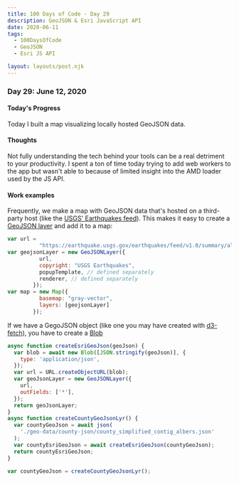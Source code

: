 ```yaml
---
title: 100 Days of Code - Day 29
description: GeoJSON & Esri JavaScript API
date: 2020-06-11
tags: 
  - 100DaysOfCode
  - GeoJSON
  - Esri JS API

layout: layouts/post.njk
---
```


### Day 29: June 12, 2020

#### Today's Progress

Today I built a map visualizing locally hosted GeoJSON data.

#### Thoughts

Not fully understanding the tech behind your tools can be a real detriment to your productivity. I spent a ton of time today trying to add web workers to the app but wasn't able to because of limited insight into the AMD loader used by the JS API.

#### Work examples

Frequently, we make a map with GeoJSON data that's hosted on a third-party host (like the [USGS' Earthquakes feed](https://earthquake.usgs.gov/earthquakes/feed/v1.0/geojson.php)). This makes it easy to create a [GeoJSON layer](https://developers.arcgis.com/javascript/latest/api-reference/esri-layers-GeoJSONLayer.html) and add it to a map:

```js
var url =
          "https://earthquake.usgs.gov/earthquakes/feed/v1.0/summary/all_month.geojson";
var geojsonLayer = new GeoJSONLayer({
          url,
          copyright: "USGS Earthquakes",
          popupTemplate, // defined separately
          renderer, // defined separately
        });
var map = new Map({
          basemap: "gray-vector",
          layers: [geojsonLayer]
        });
```

If we have a GegoJSON object (like one you may have created with [d3-fetch](https://github.com/d3/d3-fetch/tree/v1.1.2#json)), you have to create a [Blob](https://developer.mozilla.org/en-US/docs/Web/API/Blob)

```js
async function createEsriGeoJson(geoJson) {
  var blob = await new Blob([JSON.stringify(geoJson)], {
    type: 'application/json',
  });
  var url = URL.createObjectURL(blob);
  var geoJsonLayer = new GeoJSONLayer({
    url,
    outFields: ['*'],
  });
  return geoJsonLayer;
}
async function createCountyGeoJsonLyr() {
  var countyGeoJson = await json(
    './geo-data/county-json/county_simplified_contig_albers.json'
  );
  var countyEsriGeoJson = await createEsriGeoJson(countyGeoJson);
  return countyEsriGeoJson;
}

var countyGeoJson = createCountyGeoJsonLyr();
```